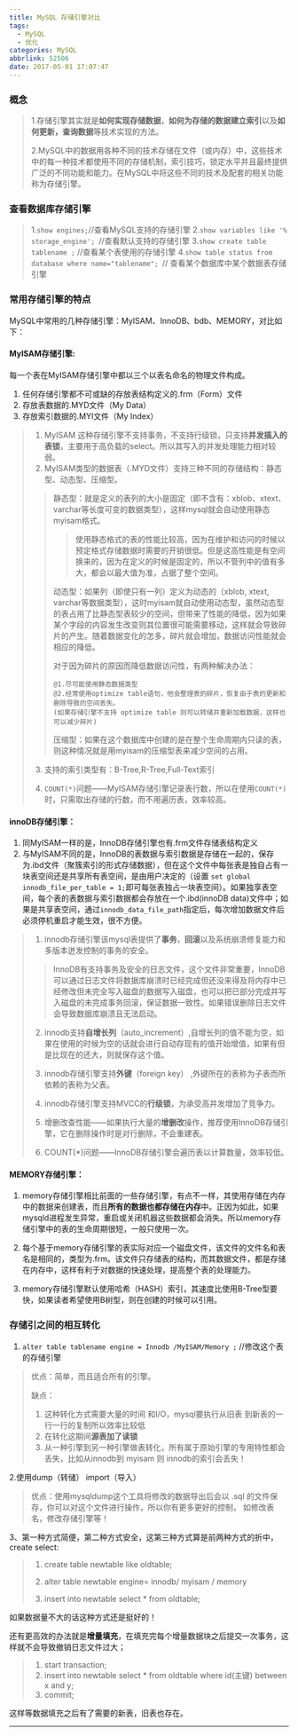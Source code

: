 ```yaml
---
title: MySQL 存储引擎对比
tags:
  - MySQL
  - 优化
categories: MySQL
abbrlink: 52506
date: 2017-05-01 17:07:47
---
```


### 概念
> 1.存储引擎其实就是**如何实现存储数据**，**如何为存储的数据建立索引**以及**如何更新，查询数据**等技术实现的方法。
>
> 2.MySQL中的数据用各种不同的技术存储在文件（或内存）中，这些技术中的每一种技术都使用不同的存储机制，索引技巧，锁定水平并且最终提供广泛的不同功能和能力。在MySQL中将这些不同的技术及配套的相关功能称为存储引擎。


### 查看数据库存储引擎

> 1.`show engines;`//查看MySQL支持的存储引擎
> 2.`show variables like '% storage_engine'; `//查看默认支持的存储引擎
> 3.`show create table tablename ;` //查看某个表使用的存储引擎
> 4.`show table status from database where name="tablename"; `// 查看某个数据库中某个数据表存储引擎


### 常用存储引擎的特点
MySQL中常用的几种存储引擎：MyISAM、InnoDB、bdb、MEMORY，对比如下：


#### MyISAM存储引擎:
每一个表在MyISAM存储引擎中都以三个以表名命名的物理文件构成。
1. 任何存储引擎都不可或缺的存放表结构定义的.frm（Form）文件
2. 存放表数据的.MYD文件（My Data）
3. 存放索引数据的.MYI文件（My Index）


> 1. MyISAM 这种存储引擎不支持事务，不支持行级锁，只支持**并发插入的表锁**，主要用于高负载的select。所以其写入的并发处理能力相对较弱。
> 2. MyISAM类型的数据表（.MYD文件）支持三种不同的存储结构：静态型、动态型、压缩型。
>
>> 静态型：就是定义的表列的大小是固定（即不含有：xblob、xtext、varchar等长度可变的数据类型），这样mysql就会自动使用静态myisam格式。
>>
>> >使用静态格式的表的性能比较高，因为在维护和访问的时候以预定格式存储数据时需要的开销很低。但是这高性能是有空间换来的，因为在定义的时候是固定的，所以不管列中的值有多大，都会以最大值为准，占据了整个空间。
>>
>> 动态型：如果列（即使只有一列）定义为动态的（xblob, xtext, varchar等数据类型），这时myisam就自动使用动态型，虽然动态型的表占用了比静态型表较少的空间，但带来了性能的降低，因为如果某个字段的内容发生改变则其位置很可能需要移动，这样就会导致碎片的产生。随着数据变化的怎多，碎片就会增加，数据访问性能就会相应的降低。
>>
>> 对于因为碎片的原因而降低数据访问性，有两种解决办法：
>>
>>     @1.尽可能使用静态数据类型
>>     @2.经常使用optimize table语句，他会整理表的碎片，恢复由于表的更新和删除导致的空间丢失。
>>     (如果存储引擎不支持 optimize table 则可以转储并重新加载数据，这样也可以减少碎片)
>>
>> 压缩型：如果在这个数据库中创建的是在整个生命周期内只读的表，则这种情况就是用myisam的压缩型表来减少空间的占用。
>
> 3. 支持的索引类型有：B-Tree,R-Tree,Full-Text索引
>
> 4. `COUNT(*)`问题——MyISAM存储引擎记录表行数，所以在使用`COUNT(*)`时，只需取出存储的行数，而不用遍历表，效率较高。

#### innoDB存储引擎：

1. 同MyISAM一样的是，InnoDB存储引擎也有.frm文件存储表结构定义
2. 与MyISAM不同的是，InnoDB的表数据与索引数据是存储在一起的，保存为.ibd文件（聚簇索引的形式存储数据），但在这个文件中每张表是独自占有一块表空间还是共享所有表空间，是由用户决定的（设置 `set global innodb_file_per_table = 1;`即可每张表独占一块表空间）。如果独享表空间，每个表的表数据与索引数据都会存放在一个.ibd(innoDB data)文件中；如果是共享表空间，通过` innodb_data_file_path `指定后，每次增加数据文件后必须停机重启才能生效，很不方便。

> 1. innodb存储引擎该mysql表提供了**事务**，**回滚**以及系统崩溃修复能力和多版本迸发控制的事务的安全。
>> InnoDB有支持事务及安全的日志文件，这个文件非常重要，InnoDB可以通过日志文件将数据库崩溃时已经完成但还没来得及将内存中已经修改但未完全写入磁盘的数据写入磁盘，也可以把已部分完成并写入磁盘的未完成事务回滚，保证数据一致性。如果错误删除日志文件会导致数据库崩溃且无法启动。
>
> 2. innodb支持**自增长列**（auto_increment）,自增长列的值不能为空，如果在使用的时候为空的话就会进行自动存现有的值开始增值，如果有但是比现在的还大，则就保存这个值。
>
> 3. innodb存储引擎支持**外键**（foreign key） ,外键所在的表称为子表而所依赖的表称为父表。
>
> 4. innodb存储引擎支持MVCC的**行级锁**，为承受高并发增加了竞争力。
> 5. 增删改查性能——如果执行大量的**增删改**操作，推荐使用InnoDB存储引擎，它在删除操作时是对行删除，不会重建表。
> 6. COUNT(*)问题——InnoDB存储引擎会遍历表以计算数量，效率较低。

#### MEMORY存储引擎：

1. memory存储引擎相比前面的一些存储引擎，有点不一样，其使用存储在内存中的数据来创建表，而且**所有的数据也都存储在内存**中。正因为如此，如果mysqld进程发生异常，重启或关闭机器这些数据都会消失。所以memory存储引擎中的表的生命周期很短，一般只使用一次。

2. 每个基于memory存储引擎的表实际对应一个磁盘文件，该文件的文件名和表名是相同的，类型为.frm。该文件只存储表的结构，而其数据文件，都是存储在内存中，这样有利于对数据的快速处理，提高整个表的处理能力。

3. memory存储引擎默认使用哈希（HASH）索引，其速度比使用B-Tree型要快，如果读者希望使用B树型，则在创建的时候可以引用。




### 存储引之间的相互转化
1. `alter table tablename engine = Innodb /MyISAM/Memory ;` //修改这个表的存储引擎


 > 优点：简单，而且适合所有的引擎。
 >
 > 缺点：
 > 1. 这种转化方式需要大量的时间 和I/O，mysql要执行从旧表 到新表的一行一行的复制所以效率比较低
 > 2. 在转化这期间**源表加了读锁**
 > 3. 从一种引擎到另一种引擎做表转化，所有属于原始引擎的专用特性都会丢失，比如从innodb到 myisam 则 innodb的索引会丢失！


2.使用dump（转储） import（导入）

>优点：使用mysqldump这个工具将修改的数据导出后会以 .sql 的文件保存，你可以对这个文件进行操作，所以你有更多更好的控制， 如修改表名，修改存储引擎等！

3、第一种方式简便，第二种方式安全，这第三种方式算是前两种方式的折中，create select:

>1. create  table   newtable  like  oldtable;
>
>2. alter  table  newtable engine= innodb/ myisam / memory
>
>3. insert  into  newtable  select * from  oldtable;

如果数据量不大的话这种方式还是挺好的！

还有更高效的办法就是**增量填充**，在填充完每个增量数据块之后提交一次事务，这样就不会导致撤销日志文件过大；

>1. start  transaction;
>2. insert into newtable  select *  from oldtable  where  id(主键) between x and y;
>3. commit;

这样等数据填充之后有了需要的新表，旧表也存在。

---